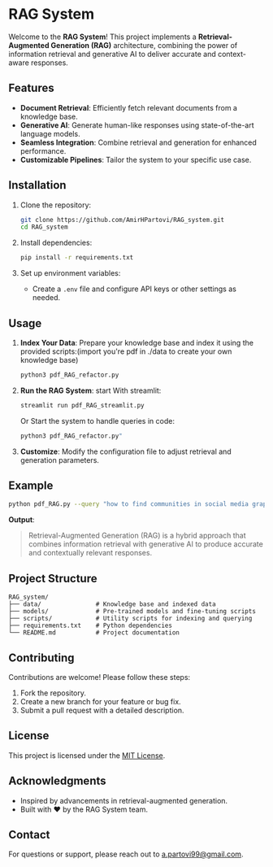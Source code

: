 # RAG System

Welcome to the **RAG System**! This project implements a **Retrieval-Augmented Generation (RAG)** architecture, combining the power of information retrieval and generative AI to deliver accurate and context-aware responses.

## Features

- **Document Retrieval**: Efficiently fetch relevant documents from a knowledge base.
- **Generative AI**: Generate human-like responses using state-of-the-art language models.
- **Seamless Integration**: Combine retrieval and generation for enhanced performance.
- **Customizable Pipelines**: Tailor the system to your specific use case.

## Installation

1. Clone the repository:

   ```bash
   git clone https://github.com/AmirHPartovi/RAG_system.git
   cd RAG_system
   ```

2. Install dependencies:

   ```bash
   pip install -r requirements.txt
   ```

3. Set up environment variables:
   - Create a `.env` file and configure API keys or other settings as needed.

## Usage

1. **Index Your Data**:
   Prepare your knowledge base and index it using the provided scripts:(import you're pdf in ./data to create your own knowledge base)

   ```bash
   python3 pdf_RAG_refactor.py
   ```

2. **Run the RAG System**:
   start With streamlit:

   ```bash
   streamlit run pdf_RAG_streamlit.py
   ```

   Or Start the system to handle queries in code:

   ```bash
   python3 pdf_RAG_refactor.py"
   ```

3. **Customize**:
   Modify the configuration file to adjust retrieval and generation parameters.

## Example

```bash
python pdf_RAG.py --query "how to find communities in social media graph?"
```

**Output**:

> Retrieval-Augmented Generation (RAG) is a hybrid approach that combines information retrieval with generative AI to produce accurate and contextually relevant responses.

## Project Structure

```
RAG_system/
├── data/               # Knowledge base and indexed data
├── models/             # Pre-trained models and fine-tuning scripts
├── scripts/            # Utility scripts for indexing and querying
├── requirements.txt    # Python dependencies
└── README.md           # Project documentation
```

## Contributing

Contributions are welcome! Please follow these steps:

1. Fork the repository.
2. Create a new branch for your feature or bug fix.
3. Submit a pull request with a detailed description.

## License

This project is licensed under the [MIT License](LICENSE).

## Acknowledgments

- Inspired by advancements in retrieval-augmented generation.
- Built with ❤️ by the RAG System team.

## Contact

For questions or support, please reach out to [a.partovi99@gmail.com](mailto:a.partovi99@gmail.com).
